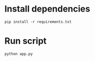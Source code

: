 # Install dependencies

```
pip install -r requirements.txt
```

# Run script
```
python app.py
```
